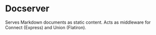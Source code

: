 # Docserver

Serves Markdown documents as static content. Acts as middleware for Connect (Express) and Union (Flatiron).
